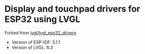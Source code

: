 # Display and touchpad drivers for ESP32 using LVGL

Forked from [lvgl/lvgl_esp32_drivers](https://github.com/lvgl/lvgl_esp32_drivers)

-   Version of ESP-IDF: 5.1.1
-   Version of LVGL: 8.3
